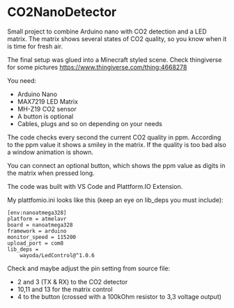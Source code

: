 # CO2NanoDetector
Small project to combine Arduino nano with CO2 detection and a LED matrix.
The matrix shows several states of CO2 quality, so you know when it is time for fresh air.

The final setup was glued into a Minecraft styled scene.
Check thingiverse for some pictures https://www.thingiverse.com/thing:4668278

You need:
- Arduino Nano
- MAX7219 LED Matrix
- MH-Z19 CO2 sensor
- A button is optional
- Cables, plugs and so on depending on your needs

The code checks every second the current CO2 quality in ppm. 
According to the ppm value it shows a smiley in the matrix. 
If the quality is too bad also a window animation is shown.

You can connect an optional button, which shows the ppm value as digits in the matrix when pressed long.

The code was built with VS Code and Plattform.IO Extension. 

My plattfomio.ini looks like this (keep an eye on lib_deps you must include):   

    [env:nanoatmega328]
    platform = atmelavr    
    board = nanoatmega328    
    framework = arduino    
    monitor_speed = 115200    
    upload_port = com8    
    lib_deps = 
    	wayoda/LedControl@^1.0.6
	
Check and maybe adjust the pin setting from source file:
- 2 and 3 (TX & RX) to the CO2 detector
- 10,11 and 13 for the matrix control
- 4 to the button (crossed with a 100kOhm resistor to 3,3 voltage output)


